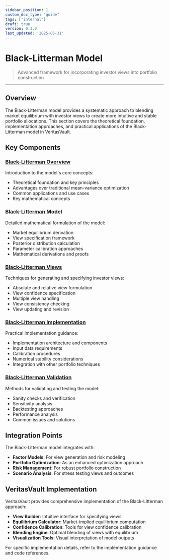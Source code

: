 ```yaml
---
sidebar_position: 1
custom_doc_type: "guide"
tags: ["internal"]
draft: true
version: 0.1.0
last_updated: '2025-05-31'
---
```


# Black-Litterman Model

> Advanced framework for incorporating investor views into portfolio construction

---

## Overview

The Black-Litterman model provides a systematic approach to blending market equilibrium with investor views to create more intuitive and stable portfolio allocations. This section covers the theoretical foundation, implementation approaches, and practical applications of the Black-Litterman model in VeritasVault.

## Key Components

### [Black-Litterman Overview](./black-litterman-overview.md)

Introduction to the model's core concepts:

* Theoretical foundation and key principles
* Advantages over traditional mean-variance optimization
* Common applications and use cases
* Key mathematical concepts

### [Black-Litterman Model](./black-litterman-model.md)

Detailed mathematical formulation of the model:

* Market equilibrium derivation
* View specification framework
* Posterior distribution calculation
* Parameter calibration approaches
* Mathematical derivations and proofs

### [Black-Litterman Views](./black-litterman-views.md)

Techniques for generating and specifying investor views:

* Absolute and relative view formulation
* View confidence specification
* Multiple view handling
* View consistency checking
* View updating and revision

### [Black-Litterman Implementation](./black-litterman-implementation.md)

Practical implementation guidance:

* Implementation architecture and components
* Input data requirements
* Calibration procedures
* Numerical stability considerations
* Integration with other portfolio techniques

### [Black-Litterman Validation](./black-litterman-validation.md)

Methods for validating and testing the model:

* Sanity checks and verification
* Sensitivity analysis
* Backtesting approaches
* Performance analysis
* Common issues and solutions

## Integration Points

The Black-Litterman model integrates with:

* **Factor Models**: For view generation and risk modeling
* **Portfolio Optimization**: As an enhanced optimization approach
* **Risk Management**: For robust portfolio construction
* **Scenario Analysis**: For stress testing views and outcomes

## VeritasVault Implementation

VeritasVault provides comprehensive implementation of the Black-Litterman approach:

* **View Builder**: Intuitive interface for specifying views
* **Equilibrium Calculator**: Market-implied equilibrium computation
* **Confidence Calibration**: Tools for view confidence calibration
* **Blending Engine**: Optimal blending of views with equilibrium
* **Visualization Tools**: Visual interpretation of model outputs

For specific implementation details, refer to the implementation guidance and code references.